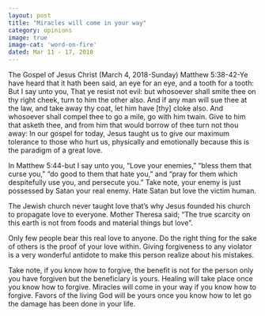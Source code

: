 ```yaml
---
layout: post
title: "Miracles will come in your way"
category: opinions
image: true
image-cat: 'word-on-fire'
dated: Mar 11 - 17, 2018
---
```


The Gospel of Jesus Christ (March 4, 2018-Sunday) Matthew 5:38-42-Ye have heard that it hath been said, an eye for an eye, and a tooth for a tooth: But I say unto you, That ye resist not evil: but whosoever shall smite thee on thy right cheek, turn to him the other also. And if any man will sue thee at the law, and take away thy coat, let him have [thy] cloke also. And whosoever shall compel thee to go a mile, go with him twain. Give to him that asketh thee, and from him that would borrow of thee turn not thou away: In our gospel for today, Jesus taught us to give our maximum tolerance to those who hurt us, physically and emotionally because this is the paradigm of a great love.

In Matthew 5:44-but I say unto you, “Love your enemies,” “bless them that curse you,” “do good to them that hate you,” and “pray for them which despitefully use you, and persecute you.” Take note, your enemy is just possessed by Satan your real enemy. Hate Satan but love the victim human. 

The Jewish church never taught love that’s why Jesus founded his church to propagate love to everyone. Mother Theresa said; “The true scarcity on this earth is not from foods and material things but love”. 

Only few people bear this real love to anyone. Do the right thing for the sake of others is the proof of your love within. Giving forgiveness to any violator is a very wonderful antidote to make this person realize about his mistakes. 

Take note, if you know how to forgive, the benefit is not for the person only you have forgiven but the beneficiary is yours. Healing will take place once you know how to forgive. Miracles will come in your way if you know how to forgive. Favors of the living God will be yours once you know how to let go the damage has been done in your life.